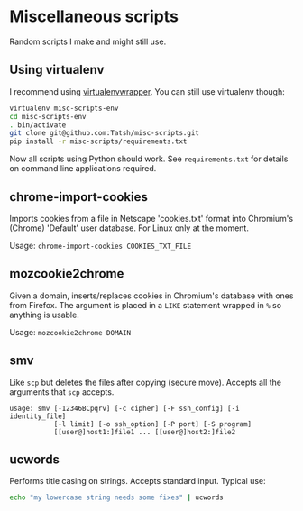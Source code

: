 # Miscellaneous scripts

Random scripts I make and might still use.

## Using virtualenv

I recommend using [virtualenvwrapper](http://virtualenvwrapper.readthedocs.org/en/latest/). You can still use virtualenv though:

```bash
virtualenv misc-scripts-env
cd misc-scripts-env
. bin/activate
git clone git@github.com:Tatsh/misc-scripts.git
pip install -r misc-scripts/requirements.txt
```

Now all scripts using Python should work. See `requirements.txt` for details on command line applications required.

## chrome-import-cookies

Imports cookies from a file in Netscape 'cookies.txt' format into Chromium's (Chrome) 'Default' user database. For Linux only at the moment.

Usage: `chrome-import-cookies COOKIES_TXT_FILE`

## mozcookie2chrome

Given a domain, inserts/replaces cookies in Chromium's database with ones from Firefox. The argument is placed in a `LIKE` statement wrapped in `%` so anything is usable.

Usage: `mozcookie2chrome DOMAIN`

## smv

Like `scp` but deletes the files after copying (secure move). Accepts all the arguments that `scp` accepts.

```
usage: smv [-12346BCpqrv] [-c cipher] [-F ssh_config] [-i identity_file]
           [-l limit] [-o ssh_option] [-P port] [-S program]
           [[user@]host1:]file1 ... [[user@]host2:]file2
```

## ucwords

Performs title casing on strings. Accepts standard input. Typical use:

```bash
echo "my lowercase string needs some fixes" | ucwords
```
